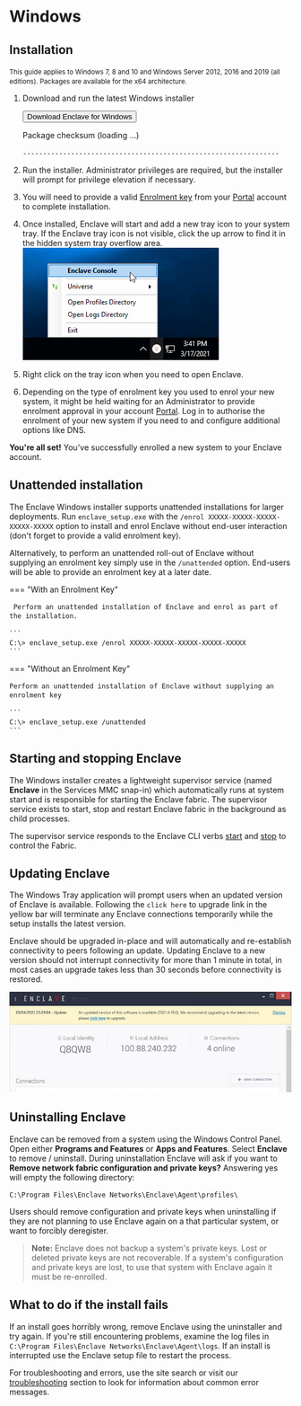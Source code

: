 # Windows

## Installation

<small>This guide applies to Windows 7, 8 and 10 and Windows Server 2012, 2016 and 2019 (all editions). Packages are available for the x64 architecture.</small>

1. Download and run the latest Windows installer
    <div class="download-container">
      <a id="download-windows-setup" target="_blank" rel="noopener noreferer"><button>Download Enclave for Windows</button></a>
      <p id="setup-url"></p>
      <div class="checksum-container">
      <p>Package checksum (<span id="hash-alg">loading ...</span>)</p>
      <p><code id="checksum">----------------------------------------------------------------</code></p>
      </div>
    </div>

2. Run the installer. Administrator privileges are required, but the installer will prompt for privilege elevation if necessary.
3. You will need to provide a valid [Enrolment key](/handbook/portal/enrolment-keys) from your [Portal](https://portal.enclave.io/) account to complete installation.
4. Once installed, Enclave will start and add a new tray icon to your system tray. If the Enclave tray icon is not visible, click the up arrow to find it in the hidden system tray overflow area.
  ![/images/setup/enclave-tray-icon.png](/images/setup/enclave-tray-icon.png)
5. Right click on the tray icon when you need to open Enclave.
6. Depending on the type of enrolment key you used to enrol your new system, it might be held waiting for an Administrator to provide enrolment approval in your account [Portal](https://portal.enclave.io/). Log in to authorise the enrolment of your new system if you need to and configure additional options like DNS.

**You're all set!** You've successfully enrolled a new system to your Enclave account.

## Unattended installation

The Enclave Windows installer supports unattended installations for larger deployments. Run `enclave_setup.exe` with the `/enrol XXXXX-XXXXX-XXXXX-XXXXX-XXXXX` option to install and enrol Enclave without end-user interaction (don't forget to provide a valid enrolment key). 

Alternatively, to perform an unattended roll-out of Enclave without supplying an enrolment key simply use in the `/unattended` option. End-users will be able to provide an enrolment key at a later date.

=== "With an Enrolment Key"

     Perform an unattended installation of Enclave and enrol as part of the installation.

    ```
    C:\> enclave_setup.exe /enrol XXXXX-XXXXX-XXXXX-XXXXX-XXXXX
    ```

=== "Without an Enrolment Key"

    Perform an unattended installation of Enclave without supplying an enrolment key

    ```
    C:\> enclave_setup.exe /unattended
    ```

## Starting and stopping Enclave

The Windows installer creates a lightweight supervisor service (named **Enclave** in the Services MMC snap-in) which automatically runs at system start and is responsible for starting the Enclave fabric. The supervisor service exists to start, stop and restart Enclave fabric in the background as child processes.

The supervisor service responds to the Enclave CLI verbs [start](/handbook/fabric/cli/start) and [stop](/handbook/fabric/cli/stop) to control the Fabric.

## Updating Enclave

The Windows Tray application will prompt users when an updated version of Enclave is available. Following the `click here` to upgrade link in the yellow bar will terminate any Enclave connections temporarily while the setup installs the latest version.

Enclave should be upgraded in-place and will automatically and re-establish connectivity to peers following an update. Updating Enclave to a new version should not interrupt connectivity for more than 1 minute in total, in most cases an upgrade takes less than 30 seconds before connectivity is restored.

![/images/setup/enclave-tray-icon.png](/images/setup/enclave-update.png)

## Uninstalling Enclave

Enclave can be removed from a system using the Windows Control Panel. Open either **Programs and Features** or **Apps and Features**. Select **Enclave** to remove / uninstall. During uninstallation Enclave will ask if you want to **Remove network fabric configuration and private keys?** Answering yes will empty the following directory:

```
C:\Program Files\Enclave Networks\Enclave\Agent\profiles\
```

Users should remove configuration and private keys when uninstalling if they are not planning to use Enclave again on a that particular system, or want to forcibly deregister.

> **Note:** Enclave does not backup a system's private keys. Lost or deleted private keys are not recoverable. If a system's configuration and private keys are lost, to use that system with Enclave again it must be re-enrolled.

## What to do if the install fails

If an install goes horribly wrong, remove Enclave using the uninstaller and try again. If you're still encountering problems, examine the log files in `C:\Program Files\Enclave Networks\Enclave\Agent\logs`. If an install is interrupted use the Enclave setup file to restart the process.

For troubleshooting and errors, use the site search or visit our [troubleshooting](/troubleshooting/) section to look for information about common error messages.



<script type="text/javascript">
  fetch("https://install.enclave.io/manifest/windows/setup.json", { method: 'get' })
    .then(response => response.json())
    .then(jsonResult => {
      var latest = jsonResult.ReleaseVersions.reverse().find(releaseVersion => { return releaseVersion.ReleaseType === 'GA'; });
      var url = latest?.Packages[0].Url;
      var hash = latest?.Packages[0].Hash;
      var hashAlg = latest?.Packages[0].HashAlg;

      document.getElementById("download-windows-setup").href = url;
      document.getElementById("setup-url").innerHTML = url;
      document.getElementById("hash-alg").innerHTML = hashAlg.toLowerCase();
      document.getElementById("checksum").innerHTML = base64ToHex(hash);
    })
    .catch(err => {
      console.log(err);
      document.getElementById("download-windows-setup").href = "https://portal.enclave.io/my/new-system";
    });

  function base64ToHex(str) {
    const raw = atob(str);
    let result = '';
    for (let i = 0; i < raw.length; i++) {
      const hex = raw.charCodeAt(i).toString(16);
      result += (hex.length === 2 ? hex : '0' + hex);
    }
    return result;
  }
</script>
